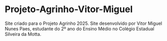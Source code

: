 # Projeto-Agrinho-Vitor-Miguel
Site criado para o Projeto Agrinho 2025. 
Site desenvolvido por Vitor Miguel Nunes Paes, estudante do 2º ano do Ensino Médio no Colégio Estadual Silveira da Motta.


